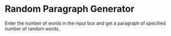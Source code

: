 # Random Paragraph Generator

Enter the number of words in the input box and get a paragraph of specified number of random words.
